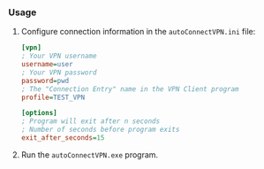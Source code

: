 ### Usage

1. Configure connection information in the `autoConnectVPN.ini` file:
    ```ini
    [vpn]
    ; Your VPN username
    username=user
    ; Your VPN password
    password=pwd
    ; The "Connection Entry" name in the VPN Client program
    profile=TEST_VPN
    
    [options]
    ; Program will exit after n seconds
    ; Number of seconds before program exits
    exit_after_seconds=15  
    ```
    
2. Run the `autoConnectVPN.exe` program.
